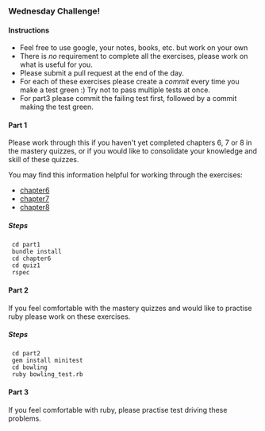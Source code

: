 ### Wednesday Challenge!

#### Instructions
  * Feel free to use google, your notes, books, etc. but work on your own
  * There is _no_ requirement to complete all the exercises, please work on what
  is useful for you.
  * Please submit a pull request at the end of the day.
  * For each of these exercises please create a _commit_ every time you make a test green :) Try not to pass multiple tests at once.
  * For part3 please commit the failing test first, followed by a commit making the test green.


#### Part 1
Please work through this if you haven't yet completed chapters 6, 7 or 8 in
the mastery quizzes, or if you would like to consolidate your knowledge and
skill of these quizzes.

You may find this information helpful for working through the exercises:

- [chapter6](https://mastery-curriculum.makers.tech/chapter6/)
- [chapter7](https://mastery-curriculum.makers.tech/chapter7/)
- [chapter8](https://mastery-curriculum.makers.tech/chapter8/)

##### Steps

```
 cd part1
 bundle install
 cd chapter6
 cd quiz1
 rspec
``` 


#### Part 2
If you feel comfortable with the mastery quizzes and would like to practise ruby
please work on these exercises.

##### Steps

```
 cd part2
 gem install minitest
 cd bowling
 ruby bowling_test.rb
```


#### Part 3
If you feel comfortable with ruby, please practise test driving these problems.
